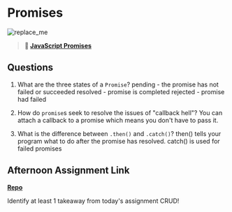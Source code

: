 # Promises

![replace_me](https://codeworks.blob.core.windows.net/public/assets/img/illustrations/placeholder.svg)

> **📖 [JavaScript Promises](https://codeworksacademy.com/fs-student-guide/resources/wk4/02-Promises)**

## Questions

1. What are the three states of a `Promise`?
pending - the promise has not failed or succeeded
resolved - promise is completed
rejected - promise had failed

2. How do `promise`s seek to resolve the issues of "callback hell"?
You can attach a callback to a promise which means you don't have to pass it.

3. What is the difference between `.then()` and `.catch()`?
then() tells your program what to do after the promise has resolved.
catch() is used for failed promises
## Afternoon Assignment Link

**[Repo](https://github.com/M-Walker32/gregslist2.0)**

Identify at least 1 takeaway from today's assignment CRUD!
